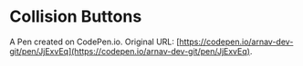 # Collision Buttons

A Pen created on CodePen.io. Original URL: [https://codepen.io/arnav-dev-git/pen/JjExvEq](https://codepen.io/arnav-dev-git/pen/JjExvEq).

